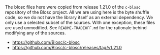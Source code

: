 The blosc files here were copied from release 1.21.0 of the `c-blosc` repository
  of the Blosc project.
All we are using here is the byte shuffle code, so we do not have the library itself
  as an external dependency.
We only use a selected subset of the sources.
With one exception, these files are used unmodified.
See `README-TRADEOFF.md` for the rationale behind modifying any of the sources.

* https://github.com/Blosc/c-blosc
* https://github.com/Blosc/c-blosc/releases/tag/v1.21.0